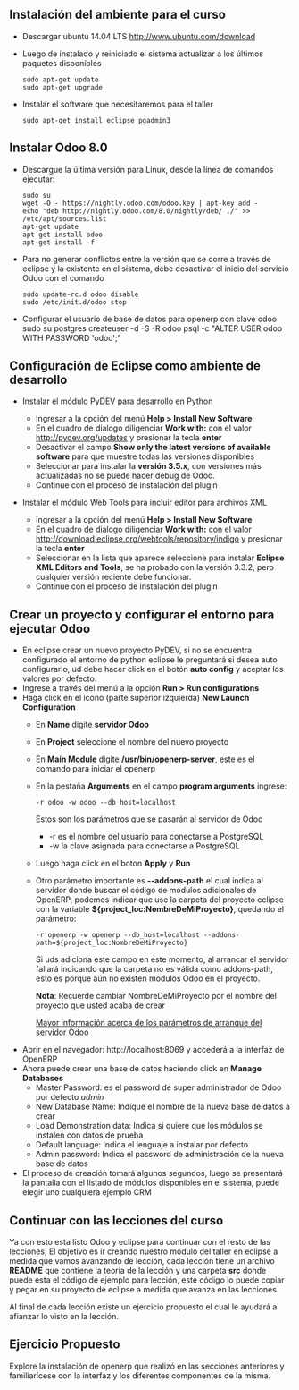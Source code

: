 Instalación del ambiente para el curso
--------------------------------------

*   Descargar ubuntu 14.04 LTS http://www.ubuntu.com/download

*   Luego de instalado y reiniciado el sistema actualizar a los últimos paquetes disponibles

        sudo apt-get update
        sudo apt-get upgrade

*   Instalar el software que necesitaremos para el taller

        sudo apt-get install eclipse pgadmin3

Instalar Odoo 8.0
--------------------

*   Descargue la última versión para Linux, desde la línea de comandos ejecutar:

        sudo su
        wget -O - https://nightly.odoo.com/odoo.key | apt-key add -
        echo "deb http://nightly.odoo.com/8.0/nightly/deb/ ./" >> /etc/apt/sources.list
        apt-get update
        apt-get install odoo
        apt-get install -f

*   Para no generar conflictos entre la versión que se corre a través de eclipse y la existente en el sistema, debe desactivar el inicio del servicio Odoo con el comando

        sudo update-rc.d odoo disable
        sudo /etc/init.d/odoo stop

*   Configurar el usuario de base de datos para openerp con clave odoo
        sudo su postgres
        createuser -d -S -R odoo
        psql -c "ALTER USER odoo WITH PASSWORD 'odoo';"

## Configuración de Eclipse como ambiente de desarrollo

*   Instalar el módulo PyDEV para desarrollo en Python
    * Ingresar a la opción del menú **Help > Install New Software**
    * En el cuadro de dialogo diligenciar **Work with:** con el valor http://pydev.org/updates y presionar la tecla **enter**
    * Desactivar el campo **Show only the latest versions of available software** para que muestre todas las versiones disponibles
    * Seleccionar para instalar la **versión 3.5.x**, con versiones más actualizadas no se puede hacer debug de Odoo.
    * Continue con el proceso de instalación del plugin

*   Instalar el módulo Web Tools para incluir editor para archivos XML
    * Ingresar a la opción del menú **Help > Install New Software**
    * En el cuadro de dialogo diligenciar **Work with:** con el valor http://download.eclipse.org/webtools/repository/indigo y presionar la tecla **enter**
    * Seleccionar en la lista que aparece seleccione para instalar **Eclipse XML Editors and Tools**, se ha probado con la versión 3.3.2, pero cualquier versión reciente debe funcionar.
    * Continue con el proceso de instalación del plugin

## Crear un proyecto y configurar el entorno para ejecutar Odoo

-   En eclipse crear un nuevo proyecto PyDEV, si no se encuentra configurado el entorno de python eclipse le preguntará si desea auto configurarlo, ud debe hacer click en el botón **auto config** y aceptar los valores por defecto.
-   Ingrese a través del menú a la opción **Run > Run configurations**
-   Haga click en el icono (parte superior izquierda) **New Launch Configuration**
    -   En **Name** digite **servidor Odoo**
    -   En **Project** seleccione el nombre del nuevo proyecto
    -   En **Main Module** digite **/usr/bin/openerp-server**, este es el comando para iniciar el openerp
    -   En la pestaña **Arguments** en el campo **program arguments** ingrese:

            -r odoo -w odoo --db_host=localhost

        Estos son los parámetros que se pasarán al servidor de Odoo

        - -r es el nombre del usuario para conectarse a PostgreSQL
        - -w la clave asignada para conectarse a PostgreSQL

    -   Luego haga click en el boton **Apply** y **Run**
    -   Otro parámetro importante es **--addons-path** el cual indica al servidor donde buscar el código de módulos adicionales de OpenERP, podemos indicar que use la carpeta del proyecto eclipse con la variable **${project_loc:NombreDeMiProyecto}**, quedando el parámetro:

            -r openerp -w openerp --db_host=localhost --addons-path=${project_loc:NombreDeMiProyecto}

        Si uds adiciona este campo en este momento, al arrancar el servidor fallará indicando que la carpeta no es válida como addons-path, esto es porque aún no existen modulos Odoo en el proyecto.

        **Nota**: Recuerde cambiar NombreDeMiProyecto por el nombre del proyecto que usted acaba de crear
        
        [Mayor información acerca de los parámetros de arranque del servidor Odoo](https://www.odoo.com/documentation/8.0/reference/cmdline.html#running-the-server)

*   Abrir en el navegador: http://localhost:8069 y accederá a la interfaz de OpenERP
*   Ahora puede crear una base de datos haciendo click en **Manage Databases**
     * Master Password: es el password de super administrador de Odoo por defecto *admin*
     * New Database Name: Indique el nombre de la nueva base de datos a crear
     * Load Demonstration data: Indica si quiere que los módulos se instalen con datos de prueba
     * Default language: Indica el lenguaje a instalar por defecto
     * Admin password: Indica el password de administración de la nueva base de datos
*   El proceso de creación tomará algunos segundos, luego se presentará la pantalla con el listado de módulos disponibles en el sistema, puede elegir uno cualquiera ejemplo CRM

## Continuar con las lecciones del curso

Ya con esto esta listo Odoo y eclipse para continuar con el resto de las lecciones, El objetivo es ir creando nuestro módulo del taller en eclipse a medida que vamos avanzando de lección, cada lección tiene un archivo **README** que contiene la teoria de la lección y una carpeta **src** donde puede esta el código de ejemplo para lección, este código lo puede copiar y pegar en su proyecto de eclipse a medida que avanza en las lecciones. 

Al final de cada lección existe un ejercicio propuesto el cual le ayudará a afianzar lo visto en la lección.

## Ejercicio Propuesto

Explore la instalación de openerp que realizó en las secciones anteriores y familiarícese con la interfaz y los diferentes componentes de la misma.
